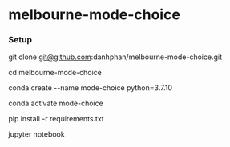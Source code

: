 # melbourne-mode-choice

### Setup

git clone git@github.com:danhphan/melbourne-mode-choice.git

cd melbourne-mode-choice

conda create --name mode-choice python=3.7.10

conda activate mode-choice

pip install -r requirements.txt

jupyter notebook
